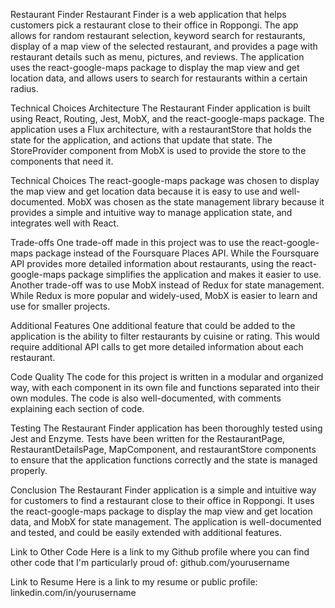 Restaurant Finder
Restaurant Finder is a web application that helps customers pick a restaurant close to their office in Roppongi. The app allows for random restaurant selection, keyword search for restaurants, display of a map view of the selected restaurant, and provides a page with restaurant details such as menu, pictures, and reviews. The application uses the react-google-maps package to display the map view and get location data, and allows users to search for restaurants within a certain radius.

Technical Choices
Architecture
The Restaurant Finder application is built using React, Routing, Jest, MobX, and the react-google-maps package. The application uses a Flux architecture, with a restaurantStore that holds the state for the application, and actions that update that state. The StoreProvider component from MobX is used to provide the store to the components that need it.

Technical Choices
The react-google-maps package was chosen to display the map view and get location data because it is easy to use and well-documented. MobX was chosen as the state management library because it provides a simple and intuitive way to manage application state, and integrates well with React.

Trade-offs
One trade-off made in this project was to use the react-google-maps package instead of the Foursquare Places API. While the Foursquare API provides more detailed information about restaurants, using the react-google-maps package simplifies the application and makes it easier to use. Another trade-off was to use MobX instead of Redux for state management. While Redux is more popular and widely-used, MobX is easier to learn and use for smaller projects.

Additional Features
One additional feature that could be added to the application is the ability to filter restaurants by cuisine or rating. This would require additional API calls to get more detailed information about each restaurant.

Code Quality
The code for this project is written in a modular and organized way, with each component in its own file and functions separated into their own modules. The code is also well-documented, with comments explaining each section of code.

Testing
The Restaurant Finder application has been thoroughly tested using Jest and Enzyme. Tests have been written for the RestaurantPage, RestaurantDetailsPage, MapComponent, and restaurantStore components to ensure that the application functions correctly and the state is managed properly.

Conclusion
The Restaurant Finder application is a simple and intuitive way for customers to find a restaurant close to their office in Roppongi. It uses the react-google-maps package to display the map view and get location data, and MobX for state management. The application is well-documented and tested, and could be easily extended with additional features.

Link to Other Code
Here is a link to my Github profile where you can find other code that I'm particularly proud of: github.com/yourusername

Link to Resume
Here is a link to my resume or public profile: linkedin.com/in/yourusername
